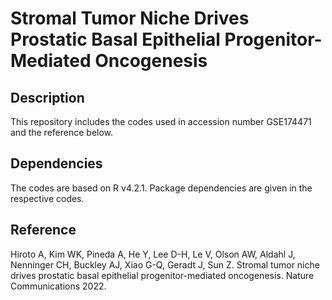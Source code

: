 # Stromal Tumor Niche Drives Prostatic Basal Epithelial Progenitor-Mediated Oncogenesis

## Description
This repository includes the codes used in accession number GSE174471 and the reference below.

## Dependencies
The codes are based on R v4.2.1. Package dependencies are given in the respective codes.

## Reference

Hiroto A, Kim WK, Pineda A, He Y, Lee D-H, Le V, Olson AW, Aldahl J, Nenninger CH, Buckley AJ, Xiao G-Q, Geradt J, Sun Z. Stromal tumor niche drives prostatic basal epithelial progenitor-mediated oncogenesis. Nature Communications 2022. 
